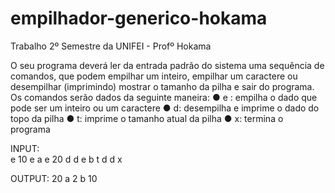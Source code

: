 # empilhador-generico-hokama
Trabalho 2º Semestre da UNIFEI - Profº Hokama

O seu programa deverá ler da entrada padrão do sistema uma sequência de comandos,
que podem empilhar um inteiro, empilhar um caractere ou desempilhar (imprimindo) mostrar
o tamanho da pilha e sair do programa. Os comandos serão dados da seguinte maneira:
● e <dado>: empilha o dado que pode ser um inteiro ou um caractere
● d: desempilha e imprime o dado do topo da pilha
● t: imprime o tamanho atual da pilha
● x: termina o programa

INPUT:  
e 10
e a
e 20
d
d
e b
t
d
d
x
  
OUTPUT:
20
a
2
b
10
